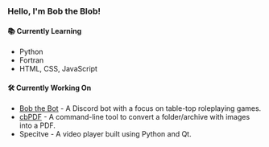 
### Hello, I'm Bob the Blob!

#### 📚 Currently Learning

* Python
* Fortran
* HTML, CSS, JavaScript

#### 🛠️ Currently Working On

* [Bob the Bot](https://github.com/TheBobTheBlob/Bob-the-Bot "Github repository for Bob the Bot") - A Discord bot with a focus on table-top roleplaying games.
* [cbPDF](https://github.com/TheBobTheBlob/cbPDF "Github repository for cbPDF") - A command-line tool to convert a folder/archive with images into a PDF.
* Specitve - A video player built using Python and Qt.

<!---
TheBobTheBlob/TheBobTheBlob is a ✨ special ✨ repository because its `README.md` (this file) appears on your GitHub profile.
You can click the Preview link to take a look at your changes.
--->

